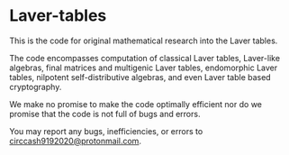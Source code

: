 # Laver-tables
This is the code for original mathematical research into the Laver tables.

The code encompasses computation of classical Laver tables, Laver-like algebras, final matrices and multigenic Laver tables, endomorphic Laver tables,
nilpotent self-distributive algebras, and even Laver table based cryptography.

We make no promise to make the code optimally efficient nor do we promise that the code is not full of bugs and errors. 

You may report any bugs, inefficiencies, or errors to circcash9192020@protonmail.com.

